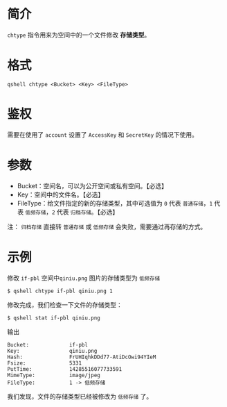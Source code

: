 # 简介 
`chtype` 指令用来为空间中的一个文件修改 **存储类型**。

# 格式
```
qshell chtype <Bucket> <Key> <FileType>
```

# 鉴权
需要在使用了 `account` 设置了 `AccessKey` 和 `SecretKey` 的情况下使用。

# 参数
- Bucket：空间名，可以为公开空间或私有空间。【必选】
- Key：空间中的文件名。【必选】
- FileType：给文件指定的新的存储类型，其中可选值为 `0` 代表 `普通存储`，`1` 代表 `低频存储`，`2` 代表 `归档存储`。【必选】

注：
`归档存储` 直接转 `普通存储` 或 `低频存储` 会失败，需要通过再存储的方式。

# 示例
修改 `if-pbl` 空间中`qiniu.png` 图片的存储类型为 `低频存储`
```
$ qshell chtype if-pbl qiniu.png 1
```

修改完成，我们检查一下文件的存储类型：
```
$ qshell stat if-pbl qiniu.png
```

输出
```
Bucket:             if-pbl
Key:                qiniu.png
Hash:               FrUHIqhkDDd77-AtiDcOwi94YIeM
Fsize:              5331
PutTime:            14285516077733591
MimeType:           image/jpeg
FileType:           1 -> 低频存储
```
我们发现，文件的存储类型已经被修改为 `低频存储` 了。
